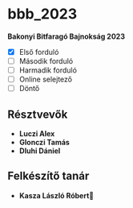 # bbb_2023
**Bakonyi Bitfaragó Bajnokság 2023**
- [x] Első forduló
- [ ] Második forduló
- [ ] Harmadik forduló
- [ ] Online selejtező
- [ ] Döntő
## Résztvevők
- **Luczi Alex**
- **Glonczi Tamás**
- **Dluhi Dániel**
## Felkészítő tanár
- **Kasza László Róbert**👑
